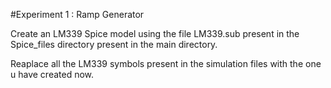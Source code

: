 #Experiment 1 : Ramp Generator 

Create an LM339 Spice model using the file LM339.sub present in the Spice_files directory present in the main directory.

Reaplace all the LM339 symbols present in the simulation files with the one u have created now.
